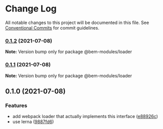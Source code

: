 # Change Log

All notable changes to this project will be documented in this file.
See [Conventional Commits](https://conventionalcommits.org) for commit guidelines.

### [0.1.2](https://github.com/bem-modules/bem-modules/compare/@bem-modules/loader@0.1.0...@bem-modules/loader@0.1.2) (2021-07-08)

**Note:** Version bump only for package @bem-modules/loader





### [0.1.1](https://github.com/bem-modules/bem-modules/compare/@bem-modules/loader@0.1.0...@bem-modules/loader@0.1.1) (2021-07-08)

**Note:** Version bump only for package @bem-modules/loader





## 0.1.0 (2021-07-08)


### Features

* add webpack loader that actually implements this interface ([e88926c](https://github.com/bem-modules/bem-modules/commit/e88926c2f25d53aed9f2d1827719b001d6f39990))
* use lerna ([9887fd6](https://github.com/bem-modules/bem-modules/commit/9887fd699a6ebecffb266804b642dfe7da136443))
